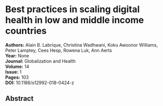 # Best practices in scaling digital health in low and middle income countries

**Authors:** Alain B. Labrique, Christina Wadhwani, Koku Awoonor Williams, Peter Lamptey, Cees Hesp, Rowena Luk, Ann Aerts  
**Year:** None  
**Journal:** Globalization and Health  
**Volume:** 14  
**Issue:** 1  
**Pages:** 103  
**DOI:** 10.1186/s12992-018-0424-z  

## Abstract


